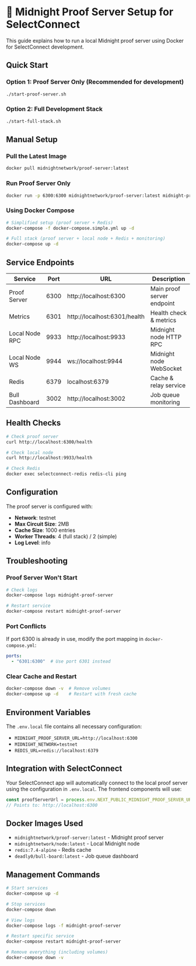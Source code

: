 # 🌙 Midnight Proof Server Setup for SelectConnect

This guide explains how to run a local Midnight proof server using Docker for SelectConnect development.

## Quick Start

### Option 1: Proof Server Only (Recommended for development)
```bash
./start-proof-server.sh
```

### Option 2: Full Development Stack
```bash
./start-full-stack.sh
```

## Manual Setup

### Pull the Latest Image
```bash
docker pull midnightnetwork/proof-server:latest
```

### Run Proof Server Only
```bash
docker run -p 6300:6300 midnightnetwork/proof-server:latest midnight-proof-server --network testnet
```

### Using Docker Compose
```bash
# Simplified setup (proof server + Redis)
docker-compose -f docker-compose.simple.yml up -d

# Full stack (proof server + local node + Redis + monitoring)
docker-compose up -d
```

## Service Endpoints

| Service | Port | URL | Description |
|---------|------|-----|-------------|
| Proof Server | 6300 | http://localhost:6300 | Main proof server endpoint |
| Metrics | 6301 | http://localhost:6301/health | Health check & metrics |
| Local Node RPC | 9933 | http://localhost:9933 | Midnight node HTTP RPC |
| Local Node WS | 9944 | ws://localhost:9944 | Midnight node WebSocket |
| Redis | 6379 | localhost:6379 | Cache & relay service |
| Bull Dashboard | 3002 | http://localhost:3002 | Job queue monitoring |

## Health Checks

```bash
# Check proof server
curl http://localhost:6300/health

# Check local node
curl http://localhost:9933/health

# Check Redis
docker exec selectconnect-redis redis-cli ping
```

## Configuration

The proof server is configured with:
- **Network**: testnet
- **Max Circuit Size**: 2MB
- **Cache Size**: 1000 entries
- **Worker Threads**: 4 (full stack) / 2 (simple)
- **Log Level**: info

## Troubleshooting

### Proof Server Won't Start
```bash
# Check logs
docker-compose logs midnight-proof-server

# Restart service
docker-compose restart midnight-proof-server
```

### Port Conflicts
If port 6300 is already in use, modify the port mapping in `docker-compose.yml`:
```yaml
ports:
  - "6301:6300"  # Use port 6301 instead
```

### Clear Cache and Restart
```bash
docker-compose down -v  # Remove volumes
docker-compose up -d    # Restart with fresh cache
```

## Environment Variables

The `.env.local` file contains all necessary configuration:
- `MIDNIGHT_PROOF_SERVER_URL=http://localhost:6300`
- `MIDNIGHT_NETWORK=testnet`
- `REDIS_URL=redis://localhost:6379`

## Integration with SelectConnect

Your SelectConnect app will automatically connect to the local proof server using the configuration in `.env.local`. The frontend components will use:

```typescript
const proofServerUrl = process.env.NEXT_PUBLIC_MIDNIGHT_PROOF_SERVER_URL;
// Points to: http://localhost:6300
```

## Docker Images Used

- `midnightnetwork/proof-server:latest` - Midnight proof server
- `midnightnetwork/node:latest` - Local Midnight node
- `redis:7.4-alpine` - Redis cache
- `deadly0/bull-board:latest` - Job queue dashboard

## Management Commands

```bash
# Start services
docker-compose up -d

# Stop services
docker-compose down

# View logs
docker-compose logs -f midnight-proof-server

# Restart specific service
docker-compose restart midnight-proof-server

# Remove everything (including volumes)
docker-compose down -v
```
